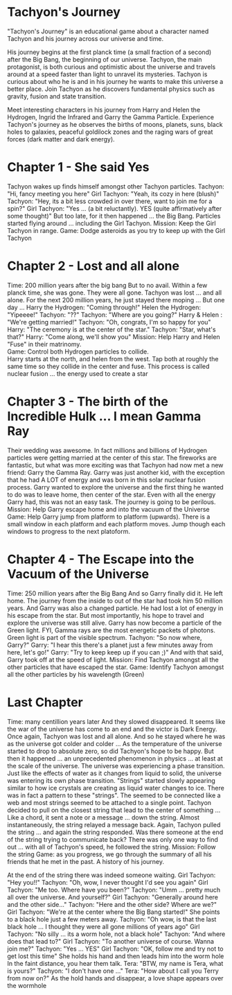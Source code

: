 # Tachyon's Journey

"Tachyon's Journey" is an educational game about a character named Tachyon and his journey
across our universe and time.

His journey begins at the first planck time (a small fraction of a second) after the Big Bang, 
the beginning of our universe.
Tachyon, the main protagonist, is both curious and optimistic about the universe and travels
around at a speed faster than light to unravel its mysteries.
Tachyon is curious about who he is and in his journey he wants to make this universe a better
place.
Join Tachyon as he discovers fundamental physics such as gravity, fusion and state transition.

Meet interesting characters in his journey from Harry and Helen the Hydrogen,
Ingrid the Infrared and Garry the Gamma Particle.
Experience Tachyon's journey as he observes the births of moons, planets, suns, black holes to
galaxies, peaceful goldilock zones and the raging
wars of great forces (dark matter and dark energy).

# Chapter 1 - She said Yes
Tachyon wakes up finds himself amongst other Tachyon particles.
Tachyon: "Hi, fancy meeting you here"
Girl Tachyon: "Yeah, its cozy in here (blush)"
Tachyon: "Hey, its a bit less crowded in over there, want to join me for a spin?"
Girl Tachyon: "Yes ... (a bit reluctantly).  YES (quite affirmatively after some thought)"
But too late, for it then happened ... the Big Bang.  Particles started flying around ... including
the Girl Tachyon.
Mission: Keep the Girl Tachyon in range.
Game: Dodge asteroids as you try to keep up with the Girl Tachyon

# Chapter 2 - Lost and all alone
Time: 200 million years after the big bang
But to no avail.  Within a few planck time, she was gone.  They were all gone.
Tachyon was lost ... and all alone.
For the next 200 million years, he just stayed there moping ...
But one day ...
Harry the Hydrogen: "Coming through!"
Helen the Hydrogen: "Yipeeee!"
Tachyon: "??"
Tachyon: "Where are you going?"
Harry & Helen : "We're getting married!"
Tachyon: "Oh, congrats, I'm so happy for you"
Harry: "The ceremony is at the center of the star."
Tachyon: "Star, what's that?"
Harry: "Come along, we'll show you"
Mission: Help Harry and Helen "Fuse" in their matrinomy.  
Game: Control both Hydrogen particles to collide.  
Harry starts at the north, and helen from the west.
Tap both at roughly the same time so they collide in the center and fuse.
This process is called nuclear fusion ... the energy used to create a star

# Chapter 3 - The birth of the Incredible Hulk ... I mean Gamma Ray
Their wedding was awesome.
In fact millions and billions of Hydrogen particles were getting married
at the center of this star.  The fireworks are fantastic, but what was
more exciting was that Tachyon had now met a new friend: Garry the Gamma Ray.
Garry was just another kid, with the exception that he had A LOT of energy
and was born in this solar nuclear fusion process.
Garry wanted to explore the universe and the first thing he wanted to do
was to leave home, then center of the star.
Even with all the energy Garry had, this was not an easy task.
The journey is going to be perilous.
Mission: Help Garry escape home and into the vacuum of the Universe
Game: Help Garry jump from platform to platform (upwards).  There is
a small window in each platform and each platform moves.  Jump
though each windows to progress to the next platoform.

# Chapter 4 - The Escape into the Vacuum of the Universe
Time: 250 million years after the Big Bang
And so Garry finally did it.  He left home.  The journey from the inside
to out of the star had took him 50 million years.
And Garry was also a changed particle.  He had lost a lot of energy
in his escape from the star.  But most importantly, his hope to
travel and explore the universe was still alive.  Garry has now
become a particle of the Green light.  FYI, Gamma rays are the most
energetic packets of photons.  Green light is part of the visible spectrum.
Tachyon: "So now where, Garry?"
Garry: "I hear this there's a planet just a few minutes away from here, let's go!"
Garry: "Try to keep keep up if you can ;)"
And with that said, Garry took off at the speed of light.
Mission: Find Tachyon amongst all the other particles that have escaped the star.
Game: Identify Tachyon amongst all the other particles by his wavelength (Green)


# Last Chapter
Time: many centillion years later
And they slowed disappeared.
It seems like the war of the universe has come to an end and the
victor is Dark Energy.
Once again, Tachyon was lost and all alone.
And so he stayed where he was as the universe got colder and colder ...
As the temperature of the universe started to drop to absolute zero,
so did Tachyon's hope to be happy.
But then it happened ...
an unprecedented phenomenon in physics ... at least at the scale of the universe.
The universe was experiencing a phase transition.  Just like the effects of water as it changes from liquid to solid, the universe was entering its own
phase transition.  "Strings" started slowly appearing similar to how ice crystals are creating as liquid water changes to ice.
There was in fact a pattern to these "strings".  The seemed to be connected like a web and most strings seemed to be attached to a single point.
Tachyon decided to pull on the closest string that lead to the center of something ... Like a chord, it sent a note or a message ... down the string.
Almost instantaneously, the string relayed a message back.
Again, Tachyon pulled the string ... and again the string responded.
Was there someone at the end of the string trying to communicate back?
There was only one way to find out ... with all of Tachyon's speed, he followed the string.
Mission: Follow the string
Game: as you progress, we go through the summary of all his friends that he met in the past.  A history of his journey.

At the end of the string there was indeed someone waiting.
Girl Tachyon: "Hey you!!"
Tachyon: "Oh, wow, I never thought I'd see you again"
Girl Tachyon: "Me too.  Where have you been?"
Tachyon: "Umm ... pretty much all over the universe.  And yourself?"
Girl Tachyon: "Generally around here and the other side..."
Tachyon: "Here and the other side?  Where are we?"
Girl Tachyon: "We're at the center where the Big Bang started!"
She points to a black hole just a few meters away.
Tachyon: "Oh wow, is that the last black hole ... I thought they
were all gone millions of years ago"
Girl Tachyon: "No silly ... its a worm hole, not a black hole"
Tachyon: "And where does that lead to?"
Girl Tachyon: "To another universe of course.  Wanna join me?"
Tachyon: "Yes ... YES"
Girl Tachyon: "OK, follow me and try not to get lost this time"
She holds his hand and then leads him into the worm hole
In the faint distance, you hear them talk.
Tera: "BTW, my name is Tera, what is yours?"
Tachyon: "I don't have one ..."
Tera: "How about I call you Terry from now on?"
As the hold hands and disappear, a love shape appears over the wormhole



